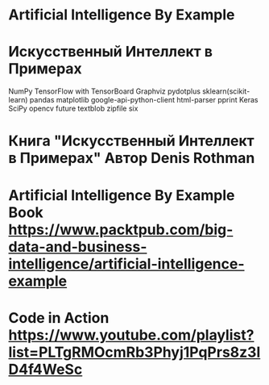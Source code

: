 # Artificial Intelligence By Example

# Искусственный Интеллект в Примерах

NumPy TensorFlow with TensorBoard Graphviz pydotplus sklearn(scikit-learn) pandas matplotlib google-api-python-client html-parser pprint Keras SciPy opencv future textblob zipfile six

# Книга "Искусственный Интеллект в Примерах" Автор Denis Rothman

# Artificial Intelligence By Example Book https://www.packtpub.com/big-data-and-business-intelligence/artificial-intelligence-example

# Code in Action https://www.youtube.com/playlist?list=PLTgRMOcmRb3Phyj1PqPrs8z3lD4f4WeSc
